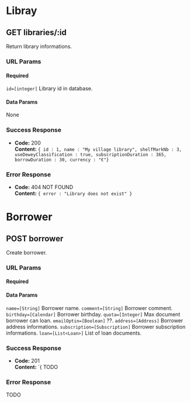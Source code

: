 # Libray

## GET libraries/:id

Return library informations.

### URL Params

#### Required

   `id=[integer]` Library id in database.

#### Data Params

  None

### Success Response

  * **Code:** 200 <br>
    **Content:** `{
        id : 1,
        name : "My village library",
        shelfMarkNb : 3,
        useDeweyClassification : true,
        subscriptionDuration : 365,
        borrowDuration : 30,
        currency : "€"}`

### Error Response

* **Code:** 404 NOT FOUND <br>
  **Content:** `{ error : "Library does not exist" }`


# Borrower

## POST borrower

Create borrower.

### URL Params

#### Required

#### Data Params

`name=[String]` Borrower name.
`comment=[String]` Borrower comment.
`birthday=[Calendar]` Borrower birthday.
`quota=[Integer]` Max document borrower can loan.
`emailOptin=[Boolean]` ??.
`address=[Address]` Borrower address informations.
`subscription=[Subscription]` Borrower subscription informations.
`loan=[List<Loan>]` List of loan documents.

### Success Response

  * **Code:** 201 <br>
    **Content:** `{
TODO

### Error Response

TODO
